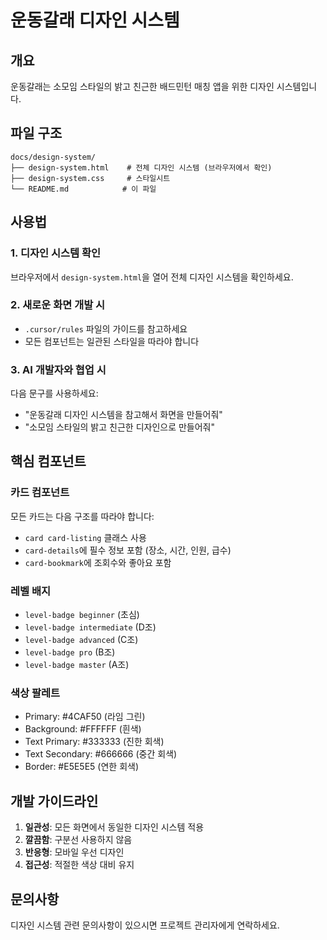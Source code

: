 # 운동갈래 디자인 시스템

## 개요
운동갈래는 소모임 스타일의 밝고 친근한 배드민턴 매칭 앱을 위한 디자인 시스템입니다.

## 파일 구조
```
docs/design-system/
├── design-system.html    # 전체 디자인 시스템 (브라우저에서 확인)
├── design-system.css     # 스타일시트
└── README.md            # 이 파일
```

## 사용법

### 1. 디자인 시스템 확인
브라우저에서 `design-system.html`을 열어 전체 디자인 시스템을 확인하세요.

### 2. 새로운 화면 개발 시
- `.cursor/rules` 파일의 가이드를 참고하세요
- 모든 컴포넌트는 일관된 스타일을 따라야 합니다

### 3. AI 개발자와 협업 시
다음 문구를 사용하세요:
- "운동갈래 디자인 시스템을 참고해서 화면을 만들어줘"
- "소모임 스타일의 밝고 친근한 디자인으로 만들어줘"

## 핵심 컴포넌트

### 카드 컴포넌트
모든 카드는 다음 구조를 따라야 합니다:
- `card card-listing` 클래스 사용
- `card-details`에 필수 정보 포함 (장소, 시간, 인원, 급수)
- `card-bookmark`에 조회수와 좋아요 포함

### 레벨 배지
- `level-badge beginner` (초심)
- `level-badge intermediate` (D조)
- `level-badge advanced` (C조)
- `level-badge pro` (B조)
- `level-badge master` (A조)

### 색상 팔레트
- Primary: #4CAF50 (라임 그린)
- Background: #FFFFFF (흰색)
- Text Primary: #333333 (진한 회색)
- Text Secondary: #666666 (중간 회색)
- Border: #E5E5E5 (연한 회색)

## 개발 가이드라인
1. **일관성**: 모든 화면에서 동일한 디자인 시스템 적용
2. **깔끔함**: 구분선 사용하지 않음
3. **반응형**: 모바일 우선 디자인
4. **접근성**: 적절한 색상 대비 유지

## 문의사항
디자인 시스템 관련 문의사항이 있으시면 프로젝트 관리자에게 연락하세요. 